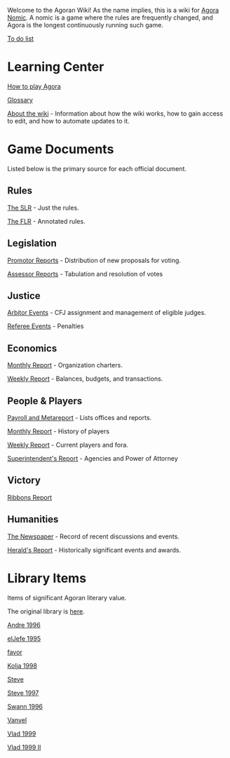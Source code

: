 Welcome to the Agoran Wiki! As the name implies, this is a wiki for [Agora Nomic](agoranaomic.org). A nomic is a game where the rules are frequently changed, and Agora is the longest continuously running such game.

[To do list](/wiki/To-do-list.md)

# Learning Center

[How to play Agora](/wiki/How-to-play-Agora.md)

[Glossary](/wiki/Rules/Glossary.md)

[About the wiki](/wiki/Git.md) - Information about how the wiki works, how to gain access to edit, and how to automate updates to it.

# Game Documents

Listed below is the primary source for each official document.

## Rules

[The SLR](https://faculty.washington.edu/kerim/nomic/rkeep/current_slr.txt) - Just the rules.

[The FLR](https://faculty.washington.edu/kerim/nomic/rkeep/current_flr.txt) - Annotated rules.

## Legislation

[Promotor Reports](https://www.mail-archive.com/search?a=1&l=agora-official%40agoranomic.org&haswords=&x=0&y=0&from=&subject=%5BPromotor%5D&datewithin=1d&date=&notwords=&o=newest) - Distribution of new proposals for voting.

[Assessor Reports](https://www.mail-archive.com/search?a=1&l=agora-official%40agoranomic.org&haswords=&x=0&y=0&from=&subject=%5BAssessor%5D&datewithin=1d&date=&notwords=&o=newest) - Tabulation and resolution of votes

## Justice

[Arbitor Events](https://www.mail-archive.com/search?a=1&l=agora-official%40agoranomic.org&haswords=&x=0&y=0&from=&subject=%5BArbitor%5D&datewithin=1d&date=&notwords=&o=newest) - CFJ assignment and management of eligible judges.

[Referee Events](https://www.mail-archive.com/search?a=1&l=agora-official%40agoranomic.org&haswords=&x=12&y=19&from=&subject=%5BReferee%5D&datewithin=1d&date=&notwords=&o=newest) - Penalties

## Economics

[Monthly Report](https://www.mail-archive.com/search?a=1&l=agora-official%40agoranomic.org&haswords=&x=0&y=0&from=&subject=%5BSecretary%5D+Monthly+Report&datewithin=1d&date=&notwords=&o=newest) - Organization charters.

[Weekly Report](https://www.mail-archive.com/search?a=1&l=agora-official%40agoranomic.org&haswords=&x=0&y=0&from=&subject=%5BSecretary%5D+Weekly+Report&datewithin=1d&date=&notwords=&o=newest) - Balances, budgets, and transactions.

## People & Players

[Payroll and Metareport](https://www.mail-archive.com/search?a=1&l=agora-official%40agoranomic.org&haswords=&x=0&y=0&from=&subject=%5BADoP%5D&datewithin=1d&date=&notwords=&o=newest) - Lists offices and reports.

[Monthly Report](https://www.mail-archive.com/search?a=1&l=agora-official%40agoranomic.org&haswords=&x=0&y=0&from=&subject=%5BRegistrar%5D+Monthly+Report&datewithin=1d&date=&notwords=&o=newest) - History of players

[Weekly Report](https://www.mail-archive.com/search?a=1&l=agora-official%40agoranomic.org&haswords=&x=0&y=0&from=&subject=%5BRegistrar%5D+Weekly+Report&datewithin=1d&date=&notwords=&o=newest) - Current players and fora.

[Superintendent's Report](https://www.mail-archive.com/search?a=1&l=agora-official%40agoranomic.org&haswords=&x=0&y=0&from=&subject=%5BSuperintendent%5D&datewithin=1d&date=&notwords=&o=newest) - Agencies and Power of Attorney

## Victory

[Ribbons Report](https://www.mail-archive.com/search?a=1&l=agora-official%40agoranomic.org&haswords=&x=0&y=0&from=&subject=%5BTailor%5D+Ribbons&datewithin=1d&date=&notwords=&o=newest)

## Humanities

[The Newspaper](https://www.mail-archive.com/search?a=1&l=agora-official%40agoranomic.org&haswords=&x=0&y=0&from=&subject=%5BReportor%5D&datewithin=1d&date=&notwords=&o=newest) - Record of recent discussions and events.

[Herald's Report](https://www.mail-archive.com/search?a=1&l=agora-official%40agoranomic.org&haswords=&x=0&y=0&from=&subject=%5BHerald%5D&datewithin=1d&date=&notwords=&o=newest) - Historically significant events and awards.

# Library Items

Items of significant Agoran literary value.

The original library is [here](ftp://ftp.cse.unsw.edu.au/pub/users/malcolmr/nomic/articles/agora-theses/library.html).

[Andre 1996](/wiki/Library/Andre-1996.md)

[elJefe 1995](/wiki/Library/elJefe-1995.md)

[favor](/wiki/Library/favor.md)

[Kolja 1998](/wiki/Library/Kolja-1998.md)

[Steve](/wiki/Library/Steve.md)

[Steve 1997](/wiki/Library/Steve-1997.md)

[Swann 1996](/wiki/Library/Swann-1996.md)

[Vanyel](/wiki/Library/Vanyel.md)

[Vlad 1999](/wiki/Library/Vlad-1999.md)

[Vlad 1999 II](/wiki/Library/Vlad-1999-II.md)
